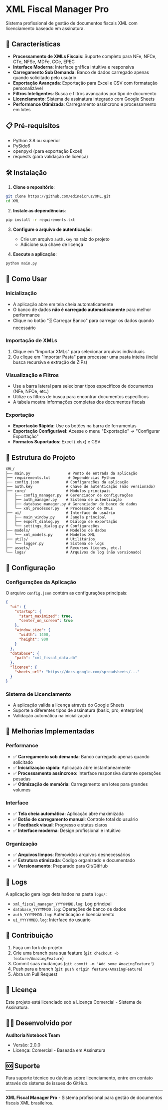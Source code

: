 # XML Fiscal Manager Pro

Sistema profissional de gestão de documentos fiscais XML com licenciamento baseado em assinatura.

## 🚀 Características

- **Processamento de XMLs Fiscais**: Suporte completo para NFe, NFCe, CTe, NFSe, MDFe, CCe, EPEC
- **Interface Moderna**: Interface gráfica intuitiva e responsiva
- **Carregamento Sob Demanda**: Banco de dados carregado apenas quando solicitado pelo usuário
- **Exportação Avançada**: Exportação para Excel e CSV com formatação personalizável
- **Filtros Inteligentes**: Busca e filtros avançados por tipo de documento
- **Licenciamento**: Sistema de assinatura integrado com Google Sheets
- **Performance Otimizada**: Carregamento assíncrono e processamento em lotes

## 📋 Pré-requisitos

- Python 3.8 ou superior
- PySide6
- openpyxl (para exportação Excel)
- requests (para validação de licença)

## 🛠️ Instalação

1. **Clone o repositório**:
```bash
git clone https://github.com/edineicruz/XML.git
cd XML
```

2. **Instale as dependências**:
```bash
pip install -r requirements.txt
```

3. **Configure o arquivo de autenticação**:
   - Crie um arquivo `auth.key` na raiz do projeto
   - Adicione sua chave de licença

4. **Execute a aplicação**:
```bash
python main.py
```

## 🎯 Como Usar

### Inicialização
- A aplicação abre em tela cheia automaticamente
- O banco de dados **não é carregado automaticamente** para melhor performance
- Clique no botão "🗄️ Carregar Banco" para carregar os dados quando necessário

### Importação de XMLs
1. Clique em "Importar XMLs" para selecionar arquivos individuais
2. Ou clique em "Importar Pasta" para processar uma pasta inteira (inclui busca recursiva e extração de ZIPs)

### Visualização e Filtros
- Use a barra lateral para selecionar tipos específicos de documentos (NFe, NFCe, etc.)
- Utilize os filtros de busca para encontrar documentos específicos
- A tabela mostra informações completas dos documentos fiscais

### Exportação
- **Exportação Rápida**: Use os botões na barra de ferramentas
- **Exportação Configurável**: Acesse o menu "Exportação" → "Configurar Exportação"
- **Formatos Suportados**: Excel (.xlsx) e CSV

## 📁 Estrutura do Projeto

```
XML/
├── main.py                 # Ponto de entrada da aplicação
├── requirements.txt        # Dependências Python
├── config.json            # Configurações da aplicação
├── auth.key               # Chave de autenticação (não versionado)
├── core/                  # Módulos principais
│   ├── config_manager.py  # Gerenciador de configurações
│   ├── auth_manager.py    # Sistema de autenticação
│   ├── database_manager.py # Gerenciador de banco de dados
│   └── xml_processor.py   # Processador de XMLs
├── ui/                    # Interface do usuário
│   ├── main_window.py     # Janela principal
│   ├── export_dialog.py   # Diálogo de exportação
│   └── settings_dialog.py # Configurações
├── models/                # Modelos de dados
│   └── xml_models.py      # Modelos XML
├── utils/                 # Utilitários
│   └── logger.py          # Sistema de logs
├── assets/                # Recursos (ícones, etc.)
└── logs/                  # Arquivos de log (não versionado)
```

## 🔧 Configuração

### Configurações da Aplicação
O arquivo `config.json` contém as configurações principais:

```json
{
  "ui": {
    "startup": {
      "start_maximized": true,
      "center_on_screen": true
    },
    "window_size": {
      "width": 1400,
      "height": 900
    }
  },
  "database": {
    "path": "xml_fiscal_data.db"
  },
  "license": {
    "sheets_url": "https://docs.google.com/spreadsheets/..."
  }
}
```

### Sistema de Licenciamento
- A aplicação valida a licença através do Google Sheets
- Suporte a diferentes tipos de assinatura (basic, pro, enterprise)
- Validação automática na inicialização

## 🚀 Melhorias Implementadas

### Performance
- ✅ **Carregamento sob demanda**: Banco carregado apenas quando solicitado
- ✅ **Inicialização rápida**: Aplicação abre instantaneamente
- ✅ **Processamento assíncrono**: Interface responsiva durante operações pesadas
- ✅ **Otimização de memória**: Carregamento em lotes para grandes volumes

### Interface
- ✅ **Tela cheia automática**: Aplicação abre maximizada
- ✅ **Botão de carregamento manual**: Controle total do usuário
- ✅ **Feedback visual**: Progresso e status claros
- ✅ **Interface moderna**: Design profissional e intuitivo

### Organização
- ✅ **Arquivos limpos**: Removidos arquivos desnecessários
- ✅ **Estrutura otimizada**: Código organizado e documentado
- ✅ **Versionamento**: Preparado para Git/GitHub

## 📝 Logs

A aplicação gera logs detalhados na pasta `logs/`:
- `xml_fiscal_manager_YYYYMMDD.log`: Log principal
- `database_YYYYMMDD.log`: Operações de banco de dados
- `auth_YYYYMMDD.log`: Autenticação e licenciamento
- `ui_YYYYMMDD.log`: Interface do usuário

## 🤝 Contribuição

1. Faça um fork do projeto
2. Crie uma branch para sua feature (`git checkout -b feature/AmazingFeature`)
3. Commit suas mudanças (`git commit -m 'Add some AmazingFeature'`)
4. Push para a branch (`git push origin feature/AmazingFeature`)
5. Abra um Pull Request

## 📄 Licença

Este projeto está licenciado sob a Licença Comercial - Sistema de Assinatura.

## 👨‍💻 Desenvolvido por

**Auditoria Notebook Team**
- Versão: 2.0.0
- Licença: Comercial - Baseada em Assinatura

## 🆘 Suporte

Para suporte técnico ou dúvidas sobre licenciamento, entre em contato através do sistema de issues do GitHub.

---

**XML Fiscal Manager Pro** - Sistema profissional para gestão de documentos fiscais XML brasileiros. 